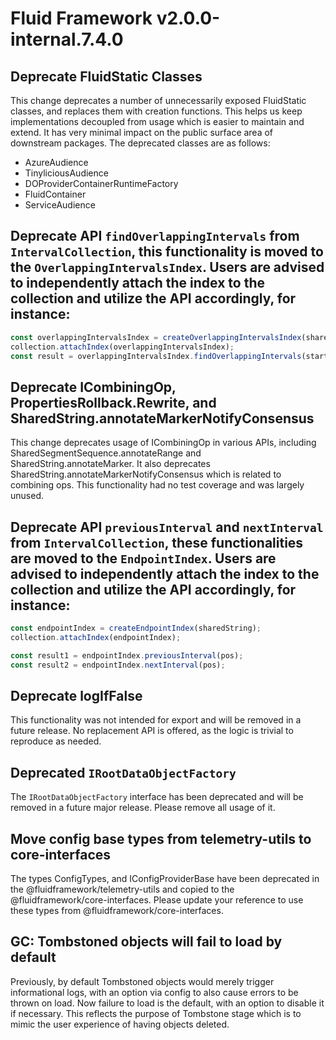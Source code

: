 <!-- THIS IS AN AUTOGENERATED FILE. DO NOT EDIT THIS FILE DIRECTLY. -->

# Fluid Framework v2.0.0-internal.7.4.0

## Deprecate FluidStatic Classes

This change deprecates a number of unnecessarily exposed FluidStatic classes, and replaces them with creation functions. This helps us keep implementations decoupled from usage which is easier to maintain and extend. It has very minimal impact on the public surface area of downstream packages. The deprecated classes are as follows:

- AzureAudience
- TinyliciousAudience
- DOProviderContainerRuntimeFactory
- FluidContainer
- ServiceAudience

## Deprecate API `findOverlappingIntervals` from `IntervalCollection`, this functionality is moved to the `OverlappingIntervalsIndex`. Users are advised to independently attach the index to the collection and utilize the API accordingly, for instance:

```typescript
const overlappingIntervalsIndex = createOverlappingIntervalsIndex(sharedString);
collection.attachIndex(overlappingIntervalsIndex);
const result = overlappingIntervalsIndex.findOverlappingIntervals(start, end);
```

## Deprecate ICombiningOp, PropertiesRollback.Rewrite, and SharedString.annotateMarkerNotifyConsensus

This change deprecates usage of ICombiningOp in various APIs, including SharedSegmentSequence.annotateRange and SharedString.annotateMarker. It also deprecates SharedString.annotateMarkerNotifyConsensus which is related to combining ops. This functionality had no test coverage and was largely unused.

## Deprecate API `previousInterval` and `nextInterval` from `IntervalCollection`, these functionalities are moved to the `EndpointIndex`. Users are advised to independently attach the index to the collection and utilize the API accordingly, for instance:

```typescript
const endpointIndex = createEndpointIndex(sharedString);
collection.attachIndex(endpointIndex);

const result1 = endpointIndex.previousInterval(pos);
const result2 = endpointIndex.nextInterval(pos);
```

## Deprecate logIfFalse

This functionality was not intended for export and will be removed in a future release. No replacement API is offered, as the logic is trivial to reproduce as needed.

## Deprecated `IRootDataObjectFactory`

The `IRootDataObjectFactory` interface has been deprecated and will be removed in a future major release. Please remove all usage of it.

## Move config base types from telemetry-utils to core-interfaces

The types ConfigTypes, and IConfigProviderBase have been deprecated in the @fluidframework/telemetry-utils and copied to the @fluidframework/core-interfaces. Please update your reference to use these types from @fluidframework/core-interfaces.

## GC: Tombstoned objects will fail to load by default

Previously, by default Tombstoned objects would merely trigger informational logs, with an option via config to also cause errors to be thrown on load. Now failure to load is the default, with an option to disable it if necessary. This reflects the purpose of Tombstone stage which is to mimic the user experience of having objects deleted.
